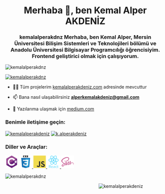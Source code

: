<h1 align="center">Merhaba 👋, ben Kemal Alper AKDENİZ</h1>
<h3 align="center">kemalalperakdnz Merhaba, ben Kemal Alper, Mersin Üniversitesi Bilişim Sistemleri ve Teknolojileri bölümü ve Anadolu Üniversitesi Bilgisayar Programcılığı öğrencisiyim. Frontend geliştirici olmak için çalışıyorum.</h3>

<p align="left"> <img src="https://komarev.com/ghpvc/?username=kemalalperakdnz&label=Profile%20views&color=0e75b6&style=flat" alt="kemalalperakdnz" /> </p> <p align="left"

> <a href="https://github.com/ryo-ma/github-profile-trophy"><img src="https://github-profile-trophy.vercel.app/?username=kemalalperakdnz" alt="kemalalperakdnz" /></a> </p>

- 👨‍💻 Tüm projelerim [kemalalperakdeniz.com](https://kemalalperakdeniz.com/) adresinde mevcuttur

- 📫 Bana nasıl ulaşabilirsiniz **alperkemalakdeniz@gmail.com**

- 📰 Yazılarıma ulaşmak için [medium.com](https://medium.com/@kemalalperakdeniz)

<h3 align="left">Benimle iletişime geçin:</h3>
<p align="left">
<a href="https://www.linkedin.com/in/kemal-alper-akdeniz-00955718b/" target="blank"><img align="center" src="https://raw.githubusercontent.com/rahuldkjain/github-profile-readme-generator/master/src/images/icons/Social/linked-in-alt.svg" alt="kemalalperakdeniz" height="30" width="40" /></a>
<a href="https://www.instagram.com/k.alperakdeniz/?hl=tr" target="blank"><img align="center" src="https://raw.githubusercontent.com/rahuldkjain/github-profile-readme-generator/master/src/images/icons/Social/instagram.svg" alt="k.alperakdeniz" height="30" width="40" /></a>
</p>

<h3 align="left">Diller ve Araçlar:</h3>
<p align="left"> 
  <a href="https://www.w3schools.com/cs/" target="_blank" rel="noreferrer"> <img src="https://raw.githubusercontent.com/devicons/devicon/master/icons/csharp/csharp-original.svg" alt="csharp" width="40" height="40"/></a> 
  <a href="https://www.w3schools.com/css/" target="_blank" rel="noreferrer"> <img src="https://raw.githubusercontent.com/devicons/devicon/master/icons/css3/css3-original-wordmark.svg" alt="css3" width="40" height="40"/> </a> 
  <a href="https://www.w3schools.com/js/" target="_blank" rel="noreferrer"> <img src="https://raw.githubusercontent.com/devicons/devicon/master/icons/javascript/javascript-original.svg" alt="javascript" width="40" height="40"/> </a> 
  <a href="https://reactjs.org/" target="_blank" rel="noreferrer"> <img src="https://raw.githubusercontent.com/devicons/devicon/master/icons/react/react-original-wordmark.svg" alt="react" width="40" height="40"/> </a> 
  <a href="https://sass-lang.com" target="_blank" rel="noreferrer"> <img src="https://raw.githubusercontent.com/devicons/devicon/master/icons/sass/sass-original.svg" alt="sass" width="40" height="40"/> </a> 
 <p><img align="left" src="https://github-readme-stats.vercel.app/api/top-langs?username=kemalalperakdnz&show_icons=true&locale=tr&layout=compact" alt="kemalalperakdnz" /></p>
</p><br>
<p> <a href="https://www.buymeacoffee.com/kemalalperakdeniz"> <img align="right" src="https://cdn.buymeacoffee.com/buttons/v2/default-yellow.png" height="50" width="210" alt="kemalalperakdeniz" /></a> </p>

